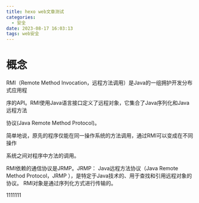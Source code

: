 ```yaml
---
title: hexo web文章测试
categories:  
  - 安全
date: 2023-08-17 16:03:13
tags: web安全
---
```


# 概念

RMI（Remote Method Invocation，远程方法调用）是Java的一组拥护开发分布式应用程

序的API。RMI使用Java语言接口定义了远程对象，它集合了Java序列化和Java远程方法

协议(Java Remote Method Protocol)。

简单地说，原先的程序仅能在同一操作系统的方法调用，通过RMI可以变成在不同操作

系统之间对程序中方法的调用。

RMI依赖的通信协议是JRMP。JRMP： Java远程方法协议（Java Remote Method
Protocol，JRMP ），是特定于Java技术的、用于查找和引用远程对象的协议。
RMI对象是通过序列化方式进行传输的。

1111111